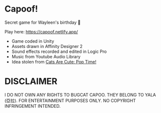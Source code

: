 # Capoof!

Secret game for Wayleen's birthday 🤫

Play here: https://capoof.netlify.app/

- Game coded in Unity
- Assets drawn in Affinity Designer 2
- Sound effects recorded and edited in Logic Pro
- Music from Youtube Audio Library
- Idea stolen from [Cats Are Cute: Pop Time!](https://play.google.com/store/apps/details?id=com.game.kkiruk.catsarepop&hl=en_US&gl=US)

# DISCLAIMER

I DO NOT OWN ANY RIGHTS TO BUGCAT CAPOO. THEY BELONG TO YALA (亞拉). FOR ENTERTAINMENT PURPOSES ONLY. NO COPYRIGHT INFRINGEMENT INTENDED.
